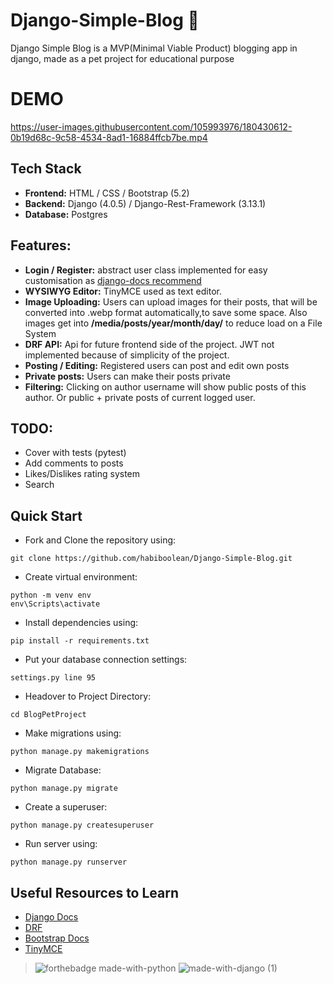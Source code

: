 
# Django-Simple-Blog 📝

Django Simple Blog is a MVP(Minimal Viable Product) blogging app in django, made as a pet project for educational purpose

# DEMO


https://user-images.githubusercontent.com/105993976/180430612-0b19d68c-9c58-4534-8ad1-16884ffcb7be.mp4





## Tech Stack
- **Frontend:** HTML / CSS / Bootstrap (5.2)
- **Backend:** Django (4.0.5) / Django-Rest-Framework (3.13.1)
- **Database:** Postgres

## Features:
- **Login / Register:** abstract user class implemented for easy customisation as [django-docs recommend](https://docs.djangoproject.com/en/4.0/topics/auth/customizing/#using-a-custom-user-model-when-starting-a-project)
- **WYSIWYG Editor:** TinyMCE used as text editor.
- **Image Uploading:** Users can upload images for their posts, that will be converted into .webp format automatically,to save some space. Also images get into **/media/posts/year/month/day/** to reduce load on a File System
- **DRF API:** Api for future frontend side of the project. JWT not implemented because of simplicity of the project.
- **Posting / Editing:** Registered users can post and edit own posts
- **Private posts:** Users can make their posts private
- **Filtering:** Clicking on author username will show public posts of this author. Or public + private posts of current logged user.

## TODO:
- Cover with tests (pytest)
- Add comments to posts
- Likes/Dislikes rating system
- Search

## Quick Start

- Fork and Clone the repository using:
```
git clone https://github.com/habiboolean/Django-Simple-Blog.git
```
- Create virtual environment:
```
python -m venv env
env\Scripts\activate
```
- Install dependencies using:
```
pip install -r requirements.txt
```
- Put your database connection settings:
```
settings.py line 95
```
- Headover to Project Directory:
```
cd BlogPetProject
```
- Make migrations using:
```
python manage.py makemigrations
```

- Migrate Database:
```
python manage.py migrate
```
- Create a superuser:
```
python manage.py createsuperuser
```
- Run server using:
```
python manage.py runserver
```

## Useful Resources to Learn

- [Django Docs](https://docs.djangoproject.com/en/4.0/)
- [DRF](https://www.django-rest-framework.org/)
- [Bootstrap Docs](https://getbootstrap.com/docs/5.2/getting-started/introduction/)
- [TinyMCE](https://www.tiny.cloud/)

>![forthebadge made-with-python](http://ForTheBadge.com/images/badges/made-with-python.svg)
>![made-with-django (1)](https://user-images.githubusercontent.com/105993976/180402230-5ea9fab8-edc6-4b53-bd98-c60c5be84872.svg)


